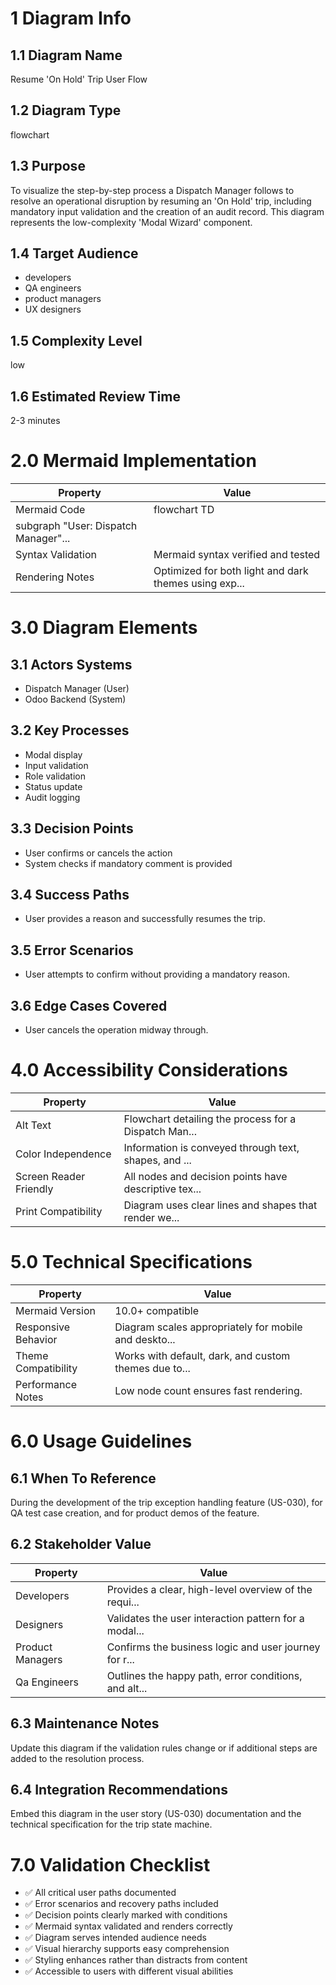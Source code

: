 # 1 Diagram Info

## 1.1 Diagram Name

Resume 'On Hold' Trip User Flow

## 1.2 Diagram Type

flowchart

## 1.3 Purpose

To visualize the step-by-step process a Dispatch Manager follows to resolve an operational disruption by resuming an 'On Hold' trip, including mandatory input validation and the creation of an audit record. This diagram represents the low-complexity 'Modal Wizard' component.

## 1.4 Target Audience

- developers
- QA engineers
- product managers
- UX designers

## 1.5 Complexity Level

low

## 1.6 Estimated Review Time

2-3 minutes

# 2.0 Mermaid Implementation

| Property | Value |
|----------|-------|
| Mermaid Code | flowchart TD
    subgraph "User: Dispatch Manager"... |
| Syntax Validation | Mermaid syntax verified and tested |
| Rendering Notes | Optimized for both light and dark themes using exp... |

# 3.0 Diagram Elements

## 3.1 Actors Systems

- Dispatch Manager (User)
- Odoo Backend (System)

## 3.2 Key Processes

- Modal display
- Input validation
- Role validation
- Status update
- Audit logging

## 3.3 Decision Points

- User confirms or cancels the action
- System checks if mandatory comment is provided

## 3.4 Success Paths

- User provides a reason and successfully resumes the trip.

## 3.5 Error Scenarios

- User attempts to confirm without providing a mandatory reason.

## 3.6 Edge Cases Covered

- User cancels the operation midway through.

# 4.0 Accessibility Considerations

| Property | Value |
|----------|-------|
| Alt Text | Flowchart detailing the process for a Dispatch Man... |
| Color Independence | Information is conveyed through text, shapes, and ... |
| Screen Reader Friendly | All nodes and decision points have descriptive tex... |
| Print Compatibility | Diagram uses clear lines and shapes that render we... |

# 5.0 Technical Specifications

| Property | Value |
|----------|-------|
| Mermaid Version | 10.0+ compatible |
| Responsive Behavior | Diagram scales appropriately for mobile and deskto... |
| Theme Compatibility | Works with default, dark, and custom themes due to... |
| Performance Notes | Low node count ensures fast rendering. |

# 6.0 Usage Guidelines

## 6.1 When To Reference

During the development of the trip exception handling feature (US-030), for QA test case creation, and for product demos of the feature.

## 6.2 Stakeholder Value

| Property | Value |
|----------|-------|
| Developers | Provides a clear, high-level overview of the requi... |
| Designers | Validates the user interaction pattern for a modal... |
| Product Managers | Confirms the business logic and user journey for r... |
| Qa Engineers | Outlines the happy path, error conditions, and alt... |

## 6.3 Maintenance Notes

Update this diagram if the validation rules change or if additional steps are added to the resolution process.

## 6.4 Integration Recommendations

Embed this diagram in the user story (US-030) documentation and the technical specification for the trip state machine.

# 7.0 Validation Checklist

- ✅ All critical user paths documented
- ✅ Error scenarios and recovery paths included
- ✅ Decision points clearly marked with conditions
- ✅ Mermaid syntax validated and renders correctly
- ✅ Diagram serves intended audience needs
- ✅ Visual hierarchy supports easy comprehension
- ✅ Styling enhances rather than distracts from content
- ✅ Accessible to users with different visual abilities

